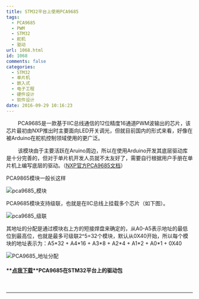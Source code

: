 ```yaml
---
title: STM32平台上使用PCA9685
tags:
  - PCA9685
  - PWM
  - STM32
  - 舵机
  - 驱动
url: 1068.html
id: 1068
comments: false
categories:
  - STM32
  - 单片机
  - 嵌入式
  - 电子工程
  - 硬件设计
  - 软件设计
date: 2016-09-29 10:16:23
---
```


        PCA9685是一款基于IIC总线通信的12位精度16通道PWM波输出的芯片，该芯片最初由NXP推出时主要面向LED开关调光，但就目前国内的形式来看，好像在被Arduino在舵机控制领域使用的更广泛。

        该模块由于主要活跃在Aruino周边，所以在使用Arduino开发其底层驱动库是十分完善的，但对于单片机开发人员就不太友好了，需要自行根据用户手册在单片机上编写底层的驱动。（[NXP官方PCA9685文档](http://www.nxp.com/zh-Hans/products/power-management/lighting-driver-and-controller-ics/i2c-led-display-control/16-channel-12-bit-pwm-fm-plus-ic-bus-led-controller:PCA9685?fpsp=1&tab=Documentation_Tab)）

PCA9865模块一般长这样

![pca9685_模块](http://oss.bookshiyi.com/photo/2016/09/pca9685_module.jpg)

PCA9685模块支持级联，也就是在IIC总线上挂载多个芯片（如下图）。

![pca9685_级联](http://oss.bookshiyi.com/photo/2016/09/pca9685_cascade.jpg)

其地址的分配是通过模块右上方的短接焊盘来确定的，从A0-A5表示地址的最低位到最高位，也就是最多可级联2^5=32个模块，默认从0X40开始，所以每个模块的地址表示为：A5\*32 + A4\*16 + A3\*8 + A2\*4 + A1\*2 + A0\*1 + 0X40

![PCA9685_地址分配](http://oss.bookshiyi.com/photo/2016/09/pca9685_address.jpg)

#### **[点我下载](http://oss.bookshiyi.com/file/2016/09/Pca9685_Driver.rar)**PCA9685在STM32平台上的驱动包

   

* * *
